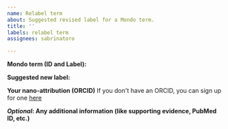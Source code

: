 ```yaml
---
name: Relabel term
about: Suggested revised label for a Mondo term.
title: ''
labels: relabel term
assignees: sabrinatoro

---
```


**Mondo term (ID and Label):**


**Suggested new label:**


**Your nano-attribution (ORCID)**
If you don't have an ORCID, you can sign up for one [here](https://orcid.org/)


**_Optional_: Any additional information (like supporting evidence, PubMed ID, etc.)**

